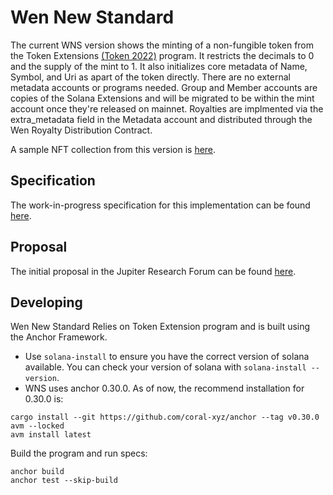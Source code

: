 # Wen New Standard

The current WNS version shows the minting of a non-fungible token from the Token Extensions [(Token 2022)](https://spl.solana.com/token-2022) program. It restricts the decimals to 0 and the supply of the mint to 1. It also initializes core metadata of Name, Symbol, and Uri as apart of the token directly. There are no external metadata accounts or programs needed. Group and Member accounts are copies of the Solana Extensions and will be migrated to be within the mint account once they're released on mainnet. Royalties are implmented via the extra_metadata field in the Metadata account and distributed through the Wen Royalty Distribution Contract.

A sample NFT collection from this version is [here](https://www.tensor.trade/trade/assetdash_elements).

## Specification
The work-in-progress specification for this implementation can be found [here](https://docs.google.com/document/d/1IF9osst7OmX8nwkLDtDSin_b-zkQsj7GhS0x7T0TQcg/edit).

## Proposal
The initial proposal in the Jupiter Research Forum can be found [here](https://www.jupresear.ch/t/wen-new-standard-wns-0-0/133/15).

## Developing

Wen New Standard Relies on Token Extension program and is built using the Anchor Framework.

- Use `solana-install` to ensure you have the correct version of solana available. You can check your version of solana with `solana-install --version`.
- WNS uses anchor 0.30.0. As of now, the recommend installation for 0.30.0 is:

```
cargo install --git https://github.com/coral-xyz/anchor --tag v0.30.0 avm --locked
avm install latest
```

Build the program and run specs:

```
anchor build
anchor test --skip-build
```